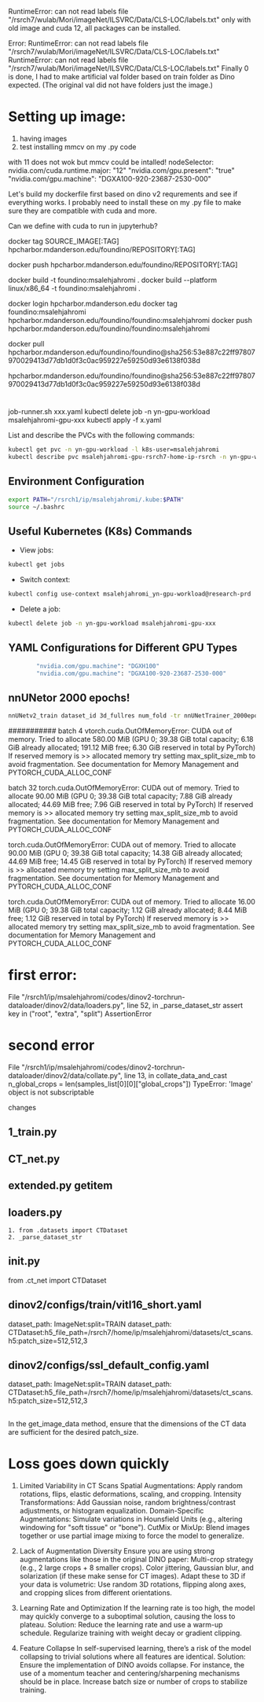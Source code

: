 RuntimeError: can not read labels file "/rsrch7/wulab/Mori/imageNet/ILSVRC/Data/CLS-LOC/labels.txt"
only with old image and cuda 12, all packages can be installed.

Error:
RuntimeError: can not read labels file "/rsrch7/wulab/Mori/imageNet/ILSVRC/Data/CLS-LOC/labels.txt"
RuntimeError: can not read labels file "/rsrch7/wulab/Mori/imageNet/ILSVRC/Data/CLS-LOC/labels.txt"
Finally 0 is done, I had to make artificial val folder based on train folder as Dino expected. (The original val did not have folders just the image.)



# Setting up image:
1. having images 
2. test installing mmcv on my .py code

with 11 does not wok but mmcv could be intalled!
      nodeSelector:
        nvidia.com/cuda.runtime.major: "12"
        "nvidia.com/gpu.present": "true"
        "nvidia.com/gpu.machine": "DGXA100-920-23687-2530-000"




Let's build my dockerfile first based on dino v2 requrements and see if everything works.
I probably need to install these on my .py file to make sure they are compatible with cuda and more.

Can we define with cuda to run in jupyterhub?

docker tag SOURCE_IMAGE[:TAG] hpcharbor.mdanderson.edu/foundino/REPOSITORY[:TAG]

docker push hpcharbor.mdanderson.edu/foundino/REPOSITORY[:TAG]

docker build -t foundino:msalehjahromi .
docker build --platform linux/x86_64 -t foundino:msalehjahromi .

docker login hpcharbor.mdanderson.edu
docker tag foundino:msalehjahromi hpcharbor.mdanderson.edu/foundino/foundino:msalehjahromi
docker push hpcharbor.mdanderson.edu/foundino/foundino:msalehjahromi

docker pull hpcharbor.mdanderson.edu/foundino/foundino@sha256:53e887c22ff97807970029413d77db1d0f3c0ac959227e59250d93e6138f038d

hpcharbor.mdanderson.edu/foundino/foundino@sha256:53e887c22ff97807970029413d77db1d0f3c0ac959227e59250d93e6138f038d

# #########################################################
job-runner.sh xxx.yaml
kubectl delete job -n yn-gpu-workload msalehjahromi-gpu-xxx
kubectl apply -f x.yaml




List and describe the PVCs with the following commands:
```sh
kubectl get pvc -n yn-gpu-workload -l k8s-user=msalehjahromi
kubectl describe pvc msalehjahromi-gpu-rsrch7-home-ip-rsrch -n yn-gpu-workload
```

## Environment Configuration
```sh
export PATH="/rsrch1/ip/msalehjahromi/.kube:$PATH"
source ~/.bashrc
```

## Useful Kubernetes (K8s) Commands
- View jobs:
```sh
kubectl get jobs
```
- Switch context:
```sh
kubectl config use-context msalehjahromi_yn-gpu-workload@research-prd
```
- Delete a job:
```sh
kubectl delete job -n yn-gpu-workload msalehjahromi-gpu-xxx
```

## YAML Configurations for Different GPU Types
```sh
        "nvidia.com/gpu.machine": "DGXH100"
        "nvidia.com/gpu.machine": "DGXA100-920-23687-2530-000"
```

## nnUNetor 2000 epochs!
```sh
nnUNetv2_train dataset_id 3d_fullres num_fold -tr nnUNetTrainer_2000epochs
```


###########
batch 4
vtorch.cuda.OutOfMemoryError: CUDA out of memory. Tried to allocate 580.00 MiB (GPU 0; 39.38 GiB total capacity; 6.18 GiB already allocated; 191.12 MiB free; 6.30 GiB reserved in total by PyTorch) If reserved memory is >> allocated memory try setting max_split_size_mb to avoid fragmentation.  See documentation for Memory Management and PYTORCH_CUDA_ALLOC_CONF

batch 32
torch.cuda.OutOfMemoryError: CUDA out of memory. Tried to allocate 90.00 MiB (GPU 0; 39.38 GiB total capacity; 7.88 GiB already allocated; 44.69 MiB free; 7.96 GiB reserved in total by PyTorch) If reserved memory is >> allocated memory try setting max_split_size_mb to avoid fragmentation.  See documentation for Memory Management and PYTORCH_CUDA_ALLOC_CONF

torch.cuda.OutOfMemoryError: CUDA out of memory. Tried to allocate 90.00 MiB (GPU 0; 39.38 GiB total capacity; 14.38 GiB already allocated; 44.69 MiB free; 14.45 GiB reserved in total by PyTorch) If reserved memory is >> allocated memory try setting max_split_size_mb to avoid fragmentation.  See documentation for Memory Management and PYTORCH_CUDA_ALLOC_CONF

torch.cuda.OutOfMemoryError: CUDA out of memory. Tried to allocate 16.00 MiB (GPU 0; 39.38 GiB total capacity; 1.12 GiB already allocated; 8.44 MiB free; 1.12 GiB reserved in total by PyTorch) If reserved memory is >> allocated memory try setting max_split_size_mb to avoid fragmentation.  See documentation for Memory Management and PYTORCH_CUDA_ALLOC_CONF




# first error:
  File "/rsrch1/ip/msalehjahromi/codes/dinov2-torchrun-dataloader/dinov2/data/loaders.py", line 52, in _parse_dataset_str
    assert key in ("root", "extra", "split")
AssertionError

# second error
  File "/rsrch1/ip/msalehjahromi/codes/dinov2-torchrun-dataloader/dinov2/data/collate.py", line 13, in collate_data_and_cast
    n_global_crops = len(samples_list[0][0]["global_crops"])
TypeError: 'Image' object is not subscriptable


changes
## 1_train.py
## CT_net.py
## extended.py   __getitem__

## loaders.py
    1. from .datasets import CTDataset
    2. _parse_dataset_str

## __init__.py
from .ct_net import CTDataset

## dinov2/configs/train/vitl16_short.yaml
  dataset_path: ImageNet:split=TRAIN      dataset_path: CTDataset:h5_file_path=/rsrch7/home/ip/msalehjahromi/datasets/ct_scans.h5:patch_size=512,512,3

## dinov2/configs/ssl_default_config.yaml
dataset_path: ImageNet:split=TRAIN
dataset_path: CTDataset:h5_file_path=/rsrch7/home/ip/msalehjahromi/datasets/ct_scans.h5:patch_size=512,512,3

## 





In the get_image_data method, ensure that the dimensions of the CT data are sufficient for the desired patch_size.



# Loss goes down quickly
1. Limited Variability in CT Scans
    Spatial Augmentations: Apply random rotations, flips, elastic deformations, scaling, and cropping.
    Intensity Transformations: Add Gaussian noise, random brightness/contrast adjustments, or histogram equalization.
    Domain-Specific Augmentations: Simulate variations in Hounsfield Units (e.g., altering windowing for "soft tissue" or "bone").
    CutMix or MixUp: Blend images together or use partial image mixing to force the model to generalize.

2. Lack of Augmentation Diversity
    Ensure you are using strong augmentations like those in the original DINO paper:
    Multi-crop strategy (e.g., 2 large crops + 8 smaller crops).
    Color jittering, Gaussian blur, and solarization (if these make sense for CT images).
    Adapt these to 3D if your data is volumetric:
    Use random 3D rotations, flipping along axes, and cropping slices from different orientations.

5. Learning Rate and Optimization
    If the learning rate is too high, the model may quickly converge to a suboptimal solution, causing the loss to plateau.
    Solution:
    Reduce the learning rate and use a warm-up schedule.
    Regularize training with weight decay or gradient clipping.
    
6. Feature Collapse
    In self-supervised learning, there’s a risk of the model collapsing to trivial solutions where all features are identical.
    Solution:
    Ensure the implementation of DINO avoids collapse. For instance, the use of a momentum teacher and centering/sharpening mechanisms should be in place.
    Increase batch size or number of crops to stabilize training.